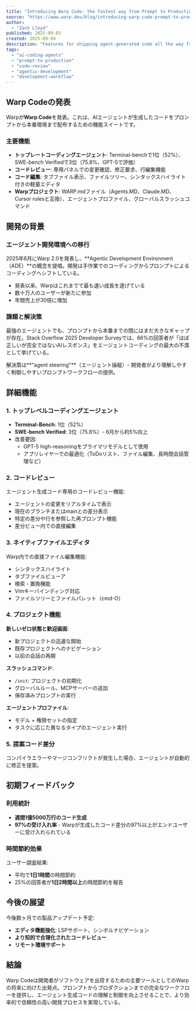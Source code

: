 ```yaml
---
title: "Introducing Warp Code: the fastest way from Prompt to Production"
source: "https://www.warp.dev/blog/introducing-warp-code-prompt-to-prod"
author:
  - "Zach Lloyd"
published: 2025-09-03
created: 2025-09-04
description: "Features for shipping agent-generated code all the way from prompt to production. Code review, lightweight file editor, WARP.md— all with a top-rated coding agent."
tags:
  - "ai-coding-agents"
  - "prompt-to-production"
  - "code-review"
  - "agentic-development"
  - "development-workflow"
---
```


## Warp Codeの発表

Warpが**Warp Code**を発表。これは、AIエージェントが生成したコードをプロンプトから本番環境まで配布するための機能スイートです。

### 主要機能

- **トップレートコーディングエージェント**: Terminal-benchで1位（52%）、SWE-bench Verifiedで3位（75.8%、GPT-5で評価）
- **コードレビュー**: 専用パネルでの変更確認、修正要求、行編集機能
- **コード編集**: タブファイル表示、ファイルツリー、シンタックスハイライト付きの軽量エディタ
- **Warpプロジェクト**: WARP.mdファイル（Agents.MD、Claude.MD、Cursor rulesと互換）、エージェントプロファイル、グローバルスラッシュコマンド

## 開発の背景

### エージェント開発環境への移行

2025年6月にWarp 2.0を発表し、**Agentic Development Environment（ADE）**の概念を提唱。開発は手作業でのコーディングからプロンプトによるコーディングへシフトしている。

- 発表以来、Warpはこれまでで最も速い成長を遂げている
- 数十万人のユーザーが新たに参加
- 年間売上が30倍に増加

### 課題と解決策

最強のエージェントでも、プロンプトから本番までの間にはまだ大きなギャップが存在。Stack Overflow 2025 Developer Surveyでは、66%の回答者が「ほぼ正しいが完全ではないAIレスポンス」をエージェントコーディングの最大の不満として挙げている。

解決策は**"agent steering"**（エージェント操縦）- 開発者がより理解しやすく制御しやすいプロンプトワークフローの提供。

## 詳細機能

### 1. トップレベルコーディングエージェント

- **Terminal-Bench**: 1位（52%）
- **SWE-bench Verified**: 3位（75.8%）- 6月から約5%向上
- 改善要因:
  - GPT-5 high-reasoningをプライマリモデルとして使用
  - アプリレイヤーでの最適化（ToDoリスト、ファイル編集、長時間会話管理など）

### 2. コードレビュー

エージェント生成コード専用のコードレビュー機能:

- エージェントの変更をリアルタイムで表示
- 現在のブランチまたはmainとの差分表示
- 特定の差分や行を参照した再プロンプト機能
- 差分ビュー内での直接編集

### 3. ネイティブファイルエディタ

Warp内での直接ファイル編集機能:

- シンタックスハイライト
- タブファイルビューア
- 検索・置換機能
- Vimキーバインディング対応
- ファイルツリーとファイルパレット（cmd-O）

### 4. プロジェクト機能

**新しいゼロ状態と歓迎画面**:

- 新プロジェクトの迅速な開始
- 既存プロジェクトへのナビゲーション
- 以前の会話の再開

**スラッシュコマンド**:

- `/init`: プロジェクトの初期化
- グローバルルール、MCPサーバーの追加
- 保存済みプロンプトの実行

**エージェントプロファイル**:

- モデル + 権限セットの指定
- タスクに応じた異なるタイプのエージェント実行

### 5. 提案コード差分

コンパイラエラーやマージコンフリクトが発生した場合、エージェントが自動的に修正を提案。

## 初期フィードバック

### 利用統計

- **週間1億5000万行のコード生成**
- **97%の受け入れ率** - Warpが生成したコード差分の97%以上がエンドユーザーに受け入れられている

### 時間節約効果

ユーザー調査結果:

- 平均で**1日1時間**の時間節約
- 25%の回答者が**1日2時間以上**の時間節約を報告

## 今後の展望

今後数ヶ月での製品アップデート予定:

- **エディタ機能強化**: LSPサポート、シンボルナビゲーション
- **より知的で合理化されたコードレビュー**
- **リモート環境サポート**

## 結論

Warp Codeは開発者がソフトウェアを出荷するための主要ツールとしてのWarpの将来に向けた出発点。プロンプトからプロダクションまでの完全なワークフローを提供し、エージェント生成コードの理解と制御を向上させることで、より効率的で信頼性の高い開発プロセスを実現している。
